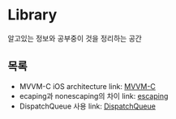 # Library
알고있는 정보와 공부중이 것을 정리하는 공간

## 목록
- MVVM-C iOS architecture link: [MVVM-C]
- ecaping과 nonescaping의 차이 link: [escaping]
- DispatchQueue 사용 link: [DispatchQueue]


[MVVM-C]: https://github.com/jaeminKim0523/Library/blob/main/MVVM-C.md "Read MVVM-C"
[escaping]: https://github.com/jaeminKim0523/Library/blob/main/escaping.md "Read escaping"
[DispatchQueue]: https://github.com/jaeminKim0523/Library/blob/main/escaping.md "Read DispatchQueue"


